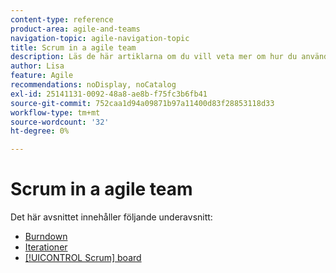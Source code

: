 ```yaml
---
content-type: reference
product-area: agile-and-teams
navigation-topic: agile-navigation-topic
title: Scrum in a agile team
description: Läs de här artiklarna om du vill veta mer om hur du använder Scrum i ett smidigt team.
author: Lisa
feature: Agile
recommendations: noDisplay, noCatalog
exl-id: 25141131-0092-48a8-ae8b-f75fc3b6fb41
source-git-commit: 752caa1d94a09871b97a11400d83f28853118d33
workflow-type: tm+mt
source-wordcount: '32'
ht-degree: 0%

---
```


# Scrum in a agile team

Det här avsnittet innehåller följande underavsnitt:

* [Burndown](../../agile/use-scrum-in-an-agile-team/burndown/burndown.md)
* [Iterationer](../../agile/use-scrum-in-an-agile-team/iterations/iterations.md)
* [[!UICONTROL Scrum] board](../../agile/use-scrum-in-an-agile-team/scrum-board/scrum-board.md)
